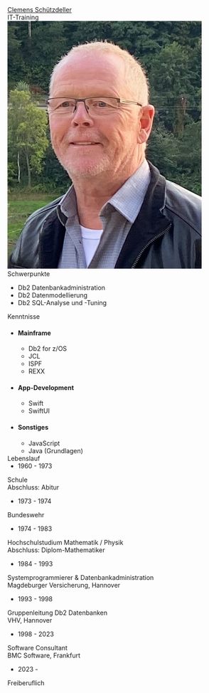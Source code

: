 <div class="hGrid">
  <div class="grid-2">
    <div class="gridHeader"><a href="mailto:cl.schuetzdeller@icloud.com">Clemens Schützdeller</a></div>
    <div class="gridHeader">IT-Training</div>
  </div>
  <div class="grid-1">
    <img src="SchuetzdellerClemens.jpg" class="bordered">
  </div>
</div>

<div class="hGrid">
  <div class="grid-2">
    <div class="gridTitle">Schwerpunkte</div>
      <ul>
        <li>Db2 Datenbankadministration</li>
        <li>Db2 Datenmodellierung</li>
        <li>Db2 SQL-Analyse und -Tuning</li>
      </ul>
    </div>
</div>

<div class="hGrid">
  <div class="grid-2" style="padding: 0;">
    <div class="gridTitle">Kenntnisse</div>
    <div class="hGrid" style="padding: 0;">
      <div class="grid-2"><ul style="margin: 0;">
        <li><h4 style="padding: 0;">Mainframe</h4></li>
        <ul>
          <li>Db2 for z/OS</li>
          <li>JCL</li>
          <li>ISPF</li>
          <li>REXX</li>
        </ul>
        <li><h4 style="padding: 0;">App-Development</h4></li>
        <ul>
          <li>Swift</li>
          <li>SwiftUI</li>
        </ul>
        <li><h4 style="padding: 0;">Sonstiges</h4></li>
        <ul>
          <li>JavaScript</li>
          <li>Java (Grundlagen)</li>
        </ul>
      </ul></div>
    </div>
  </div>
</div>

<div class="pageBreak"></div>

<div class="hGrid">
  <div class="grid-2">
    <div class="gridTitle">Lebenslauf</div>
    <div class="hGrid" style="padding: 0;">
      <div class="grid-1"><ul style="margin: 0;"><li>1960 - 1973</li></ul></div>
      <div class="grid-2"><p>Schule<br>Abschluss: Abitur</p></div>
    <div class="gridBreak" style="height: calc(0.1 * var(--base-font-size))"></div>
      <div class="grid-1"><ul style="margin: 0;"><li>1973 - 1974</li></ul></div>
      <div class="grid-2"><p>Bundeswehr</p></div>
    <div class="gridBreak" style="height: calc(0.1 * var(--base-font-size))"></div>
      <div class="grid-1"><ul style="margin: 0;"><li>1974 - 1983</li></ul></div>
      <div class="grid-2"><p>Hochschulstudium Mathematik / Physik<br>Abschluss: Diplom-Mathematiker</p></div>
    <div class="gridBreak" style="height: calc(0.1 * var(--base-font-size))"></div>
      <div class="grid-1"><ul style="margin: 0;"><li>1984 - 1993</li></ul></div>
      <div class="grid-2"><p>Systemprogrammierer & Datenbankadministration<br>Magdeburger Versicherung, Hannover</p></div>
    <div class="gridBreak" style="height: calc(0.1 * var(--base-font-size))"></div>
      <div class="grid-1"><ul style="margin: 0;"><li>1993 - 1998</li></ul></div>
      <div class="grid-2"><p>Gruppenleitung Db2 Datenbanken<br>VHV, Hannover</p></div>
    <div class="gridBreak" style="height: calc(0.1 * var(--base-font-size))"></div>
      <div class="grid-1"><ul style="margin: 0;"><li>1998 - 2023</li></ul></div>
      <div class="grid-2"><p>Software Consultant<br>BMC Software, Frankfurt</p></div>
    <div class="gridBreak" style="height: calc(0.1 * var(--base-font-size))"></div>
      <div class="grid-1"><ul style="margin: 0;"><li>2023 -</li></ul></div>
      <div class="grid-2"><p>Freiberuflich</p></div>
    </div>
  </div>
</div>

